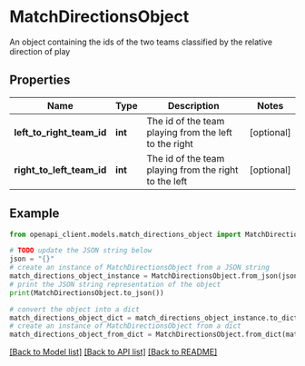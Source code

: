# MatchDirectionsObject

An object containing the ids of the two teams classified by the relative direction of play

## Properties

Name | Type | Description | Notes
------------ | ------------- | ------------- | -------------
**left_to_right_team_id** | **int** | The id of the team playing from the left to the right | [optional] 
**right_to_left_team_id** | **int** | The id of the team playing from the right to the left | [optional] 

## Example

```python
from openapi_client.models.match_directions_object import MatchDirectionsObject

# TODO update the JSON string below
json = "{}"
# create an instance of MatchDirectionsObject from a JSON string
match_directions_object_instance = MatchDirectionsObject.from_json(json)
# print the JSON string representation of the object
print(MatchDirectionsObject.to_json())

# convert the object into a dict
match_directions_object_dict = match_directions_object_instance.to_dict()
# create an instance of MatchDirectionsObject from a dict
match_directions_object_from_dict = MatchDirectionsObject.from_dict(match_directions_object_dict)
```
[[Back to Model list]](../README.md#documentation-for-models) [[Back to API list]](../README.md#documentation-for-api-endpoints) [[Back to README]](../README.md)


